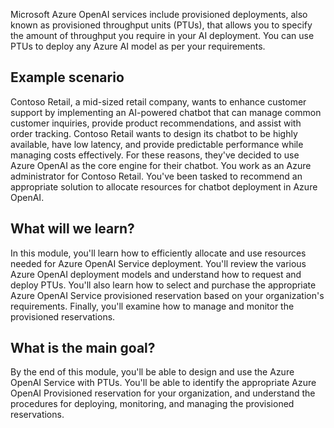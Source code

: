 Microsoft Azure OpenAI services include provisioned deployments, also known as provisioned throughput units (PTUs), that allows you to specify the amount of throughput you require in your AI deployment. You can use PTUs to deploy any Azure AI model as per your requirements.

## Example scenario

Contoso Retail, a mid-sized retail company, wants to enhance customer support by implementing an AI-powered chatbot that can manage common customer inquiries, provide product recommendations, and assist with order tracking. Contoso Retail wants to design its chatbot to be highly available, have low latency, and provide predictable performance while managing costs effectively. For these reasons, they've decided to use Azure OpenAI as the core engine for their chatbot. You work as an Azure administrator for Contoso Retail. You've been tasked to recommend an appropriate solution to allocate resources for chatbot deployment in Azure OpenAI.

## What will we learn?

In this module, you'll learn how to efficiently allocate and use resources needed for Azure OpenAI Service deployment. You'll review the various Azure OpenAI deployment models and understand how to request and deploy PTUs. You'll also learn how to select and purchase the appropriate Azure OpenAI Service provisioned reservation based on your organization's requirements. Finally, you'll examine how to manage and monitor the provisioned reservations.

## What is the main goal?

By the end of this module, you'll be able to design and use the Azure OpenAI Service with PTUs. You'll be able to identify the appropriate Azure OpenAI Provisioned reservation for your organization, and understand the procedures for deploying, monitoring, and managing the provisioned reservations.
